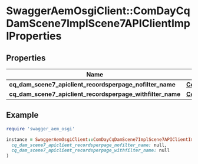 # SwaggerAemOsgiClient::ComDayCqDamScene7ImplScene7APIClientImplProperties

## Properties

| Name | Type | Description | Notes |
| ---- | ---- | ----------- | ----- |
| **cq_dam_scene7_apiclient_recordsperpage_nofilter_name** | [**ConfigNodePropertyInteger**](ConfigNodePropertyInteger.md) |  | [optional] |
| **cq_dam_scene7_apiclient_recordsperpage_withfilter_name** | [**ConfigNodePropertyInteger**](ConfigNodePropertyInteger.md) |  | [optional] |

## Example

```ruby
require 'swagger_aem_osgi'

instance = SwaggerAemOsgiClient::ComDayCqDamScene7ImplScene7APIClientImplProperties.new(
  cq_dam_scene7_apiclient_recordsperpage_nofilter_name: null,
  cq_dam_scene7_apiclient_recordsperpage_withfilter_name: null
)
```

